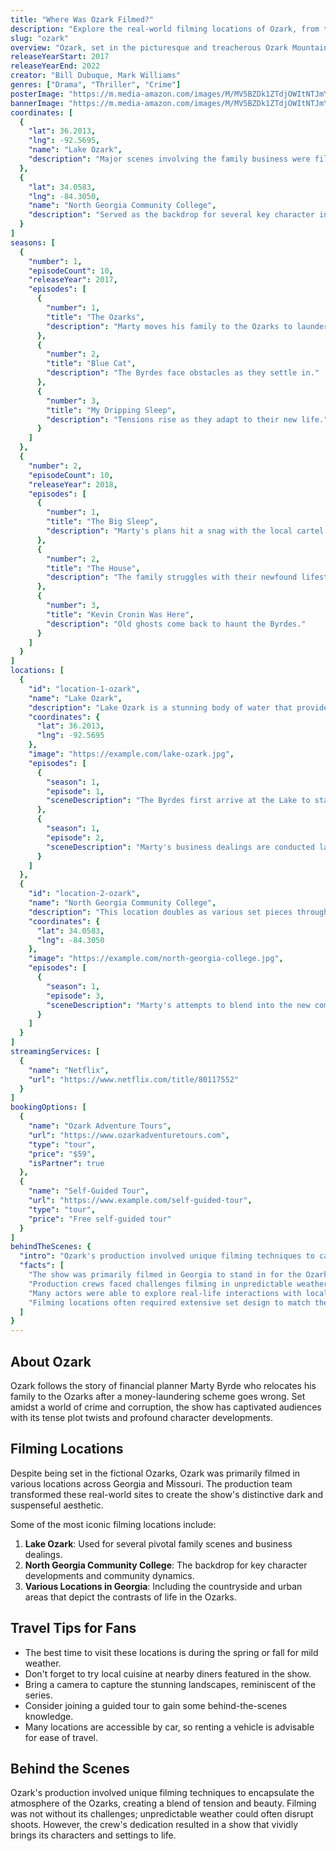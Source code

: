 ```yaml
---
title: "Where Was Ozark Filmed?"
description: "Explore the real-world filming locations of Ozark, from the fictional Ozarks to the actual filming locations across the Midwest."
slug: "ozark"
overview: "Ozark, set in the picturesque and treacherous Ozark Mountains, has captivated audiences with its intense drama and complex characters. Despite being set in this fictional location, the series was primarily filmed in various locations throughout Georgia and Missouri."
releaseYearStart: 2017
releaseYearEnd: 2022
creator: "Bill Dubuque, Mark Williams"
genres: ["Drama", "Thriller", "Crime"]
posterImage: "https://m.media-amazon.com/images/M/MV5BZDk1ZTdjOWItNTJmYS00MGIzLThmY2ItZWNiOGY5MzJlNTA5XkEyXkFqcGc@._V1_SX300.jpg"
bannerImage: "https://m.media-amazon.com/images/M/MV5BZDk1ZTdjOWItNTJmYS00MGIzLThmY2ItZWNiOGY5MzJlNTA5XkEyXkFqcGc@._V1_SX300.jpg"
coordinates: [
  { 
    "lat": 36.2013, 
    "lng": -92.5695, 
    "name": "Lake Ozark", 
    "description": "Major scenes involving the family business were filmed here."
  },
  { 
    "lat": 34.0583, 
    "lng": -84.3050, 
    "name": "North Georgia Community College", 
    "description": "Served as the backdrop for several key character interactions."
  }
]
seasons: [
  {
    "number": 1,
    "episodeCount": 10,
    "releaseYear": 2017,
    "episodes": [
      {
        "number": 1,
        "title": "The Ozarks",
        "description": "Marty moves his family to the Ozarks to launder money."
      },
      {
        "number": 2,
        "title": "Blue Cat",
        "description": "The Byrdes face obstacles as they settle in."
      },
      {
        "number": 3,
        "title": "My Dripping Sleep",
        "description": "Tensions rise as they adapt to their new life."
      }
    ]
  },
  {
    "number": 2,
    "episodeCount": 10,
    "releaseYear": 2018,
    "episodes": [
      {
        "number": 1,
        "title": "The Big Sleep",
        "description": "Marty's plans hit a snag with the local cartel."
      },
      {
        "number": 2,
        "title": "The House",
        "description": "The family struggles with their newfound lifestyle."
      },
      {
        "number": 3,
        "title": "Kevin Cronin Was Here",
        "description": "Old ghosts come back to haunt the Byrdes."
      }
    ]
  }
]
locations: [
  {
    "id": "location-1-ozark",
    "name": "Lake Ozark",
    "description": "Lake Ozark is a stunning body of water that provided multiple backdrops for the series, including the Byrde's business and family house scenes. The picturesque setting is key to understanding the high stakes of the show.",
    "coordinates": {
      "lat": 36.2013,
      "lng": -92.5695
    },
    "image": "https://example.com/lake-ozark.jpg",
    "episodes": [
      {
        "season": 1,
        "episode": 1,
        "sceneDescription": "The Byrdes first arrive at the Lake to start a new life."
      },
      {
        "season": 1,
        "episode": 2,
        "sceneDescription": "Marty's business dealings are conducted lakeside."
      }
    ]
  },
  {
    "id": "location-2-ozark",
    "name": "North Georgia Community College",
    "description": "This location doubles as various set pieces throughout the series, showcasing key character dynamics and local interactions. Built in a scenic area, it reflects the show's dramatic themes.",
    "coordinates": {
      "lat": 34.0583,
      "lng": -84.3050
    },
    "image": "https://example.com/north-georgia-college.jpg",
    "episodes": [
      {
        "season": 1,
        "episode": 3,
        "sceneDescription": "Marty's attempts to blend into the new community take place here."
      }
    ]
  }
]
streamingServices: [
  {
    "name": "Netflix",
    "url": "https://www.netflix.com/title/80117552"
  }
]
bookingOptions: [
  {
    "name": "Ozark Adventure Tours",
    "url": "https://www.ozarkadventuretours.com",
    "type": "tour",
    "price": "$59",
    "isPartner": true
  },
  {
    "name": "Self-Guided Tour",
    "url": "https://www.example.com/self-guided-tour",
    "type": "tour",
    "price": "Free self-guided tour"
  }
]
behindTheScenes: {
  "intro": "Ozark's production involved unique filming techniques to capture the atmosphere of the Ozarks, creating a blend of tension and beauty.",
  "facts": [
    "The show was primarily filmed in Georgia to stand in for the Ozarks.",
    "Production crews faced challenges filming in unpredictable weather.",
    "Many actors were able to explore real-life interactions with locals.",
    "Filming locations often required extensive set design to match the narrative's theme."
  ]
}
---
```


## About Ozark

Ozark follows the story of financial planner Marty Byrde who relocates his family to the Ozarks after a money-laundering scheme goes wrong. Set amidst a world of crime and corruption, the show has captivated audiences with its tense plot twists and profound character developments.

## Filming Locations

Despite being set in the fictional Ozarks, Ozark was primarily filmed in various locations across Georgia and Missouri. The production team transformed these real-world sites to create the show's distinctive dark and suspenseful aesthetic.

Some of the most iconic filming locations include:

1. **Lake Ozark**: Used for several pivotal family scenes and business dealings.
2. **North Georgia Community College**: The backdrop for key character developments and community dynamics.
3. **Various Locations in Georgia**: Including the countryside and urban areas that depict the contrasts of life in the Ozarks.

## Travel Tips for Fans

- The best time to visit these locations is during the spring or fall for mild weather.
- Don't forget to try local cuisine at nearby diners featured in the show.
- Bring a camera to capture the stunning landscapes, reminiscent of the series.
- Consider joining a guided tour to gain some behind-the-scenes knowledge.
- Many locations are accessible by car, so renting a vehicle is advisable for ease of travel.

## Behind the Scenes

Ozark's production involved unique filming techniques to encapsulate the atmosphere of the Ozarks, creating a blend of tension and beauty. Filming was not without its challenges; unpredictable weather could often disrupt shoots. However, the crew's dedication resulted in a show that vividly brings its characters and settings to life.